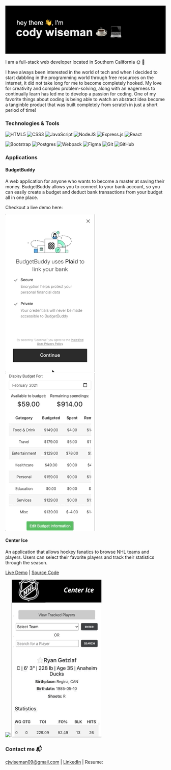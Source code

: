![](header.png)


I am a full-stack web developer located in Southern California 🌞 🌴


I have always been interested in the world of tech and when I decided to start dabbling in the programming world through 
free resources on the internet, it did not take long for me to become completely hooked. My love for creativity and complex 
problem-solving, along with an eagerness to continually learn has led me to develop a passion for coding. One of my favorite 
things about coding is being able to watch an abstract idea become a tanginble product that was built completely from 
scratch in just a short period of time!


### Technologies & Tools

<img alt="HTML5" src="https://img.shields.io/badge/html5%20-%23E34F26.svg?&style=for-the-badge&logo=html5&logoColor=white"/> <img alt="CSS3"
src="https://img.shields.io/badge/css3%20-%231572B6.svg?&style=for-the-badge&logo=css3&logoColor=white"/> <img alt="JavaScript"
src="https://img.shields.io/badge/javascript%20-%23323330.svg?&style=for-the-badge&logo=javascript&logoColor=%23F7DF1E"/> <img alt="NodeJS"
src="https://img.shields.io/badge/node.js%20-%2343853D.svg?&style=for-the-badge&logo=node.js&logoColor=white"/> <img alt="Express.js"
src="https://img.shields.io/badge/express.js%20-%23404d59.svg?&style=for-the-badge"/> <img alt="React" src="https://img.shields.io/badge/react%20-%2320232a.svg?&style=for-the-badge&logo=react&logoColor=%2361DAFB"/>


<img alt="Bootstrap" src="https://img.shields.io/badge/bootstrap%20-%23563D7C.svg?&style=for-the-badge&logo=bootstrap&logoColor=white"/> <img alt="Postgres" src 
="https://img.shields.io/badge/postgres-%23316192.svg?&style=for-the-badge&logo=postgresql&logoColor=white"/> <img alt="Webpack"
src="https://img.shields.io/badge/webpack%20-%238DD6F9.svg?&style=for-the-badge&logo=webpack&logoColor=black" /> <img alt="Figma"
src="https://img.shields.io/badge/figma%20-%23F24E1E.svg?&style=for-the-badge&logo=figma&logoColor=white"/> <img alt="Git"
src="https://img.shields.io/badge/git%20-%23F05033.svg?&style=for-the-badge&logo=git&logoColor=white"/> <img alt="GitHub"
src="https://img.shields.io/badge/github%20-%23121011.svg?&style=for-the-badge&logo=github&logoColor=white"/>



### Applications 

#### BudgetBuddy 

A web application for anyone who wants to become a master at saving their money. BudgetBuddy allows you to connect to your bank account, so you can easily create a budget and deduct bank transactions from your budget all in one place. 

Checkout a live demo here: 

![](connect.gif) ![](transactions.gif)


#### Center Ice

An application that allows hockey fanatics to browse NHL teams and players. Users can select their favorite players and track their statistics through the season.

[Live Demo](https://codywiseman.github.io/ajax-project/) | [Source Code](https://github.com/codywiseman/ajax-project) 

![](teams.gif) ![](favorite.gif) 



### Contact me 📬

cjwiseman09@gmail.com | [LinkedIn](https://www.linkedin.com/in/cody-wiseman1) | Resume: 



